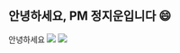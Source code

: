 ## 안녕하세요, PM 정지운입니다 😄

안녕하세요
<a href="mailto:wldns0926@gmail.com"><img src="https://img.shields.io/badge/Gmail-D14836?style=for-the-badge&logo=Gmail&logoColor=white"/></a>
<a href="https://wldns0926.tistory.com/" target="_blank"><img src="https://img.shields.io/badge/Tistory-EB531F?style=for-the-badge&logo=Tistory&logoColor=white"/></a>
